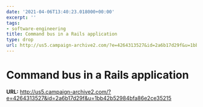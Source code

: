 ```yaml
---
date: '2021-04-06T13:40:23.018000+00:00'
excerpt: ''
tags:
- software-engineering
title: Command bus in a Rails application
type: drop
url: http://us5.campaign-archive2.com/?e=4264313527&id=2a6b17d29f&u=1bb42b52984bfa86e2ce35215
---
```


# Command bus in a Rails application

**URL:** http://us5.campaign-archive2.com/?e=4264313527&id=2a6b17d29f&u=1bb42b52984bfa86e2ce35215

